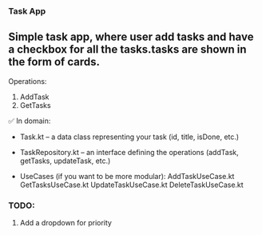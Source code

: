 
### Task App

## Simple task app, where user add tasks and have a checkbox for all the tasks.tasks are shown in the form of cards.

Operations: 
1. AddTask
2. GetTasks


✅ In domain:
- Task.kt – a data class representing your task (id, title, isDone, etc.)

- TaskRepository.kt – an interface defining the operations (addTask, getTasks, updateTask, etc.)

- UseCases (if you want to be more modular):
AddTaskUseCase.kt
GetTasksUseCase.kt
UpdateTaskUseCase.kt
DeleteTaskUseCase.kt


### TODO:
1. Add a dropdown for priority
